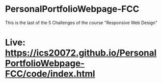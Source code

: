 # PersonalPortfolioWebpage-FCC
This is the last of the 5 Challenges of the course "Responsive Web Design"

# Live: https://ics20072.github.io/PersonalPortfolioWebpage-FCC/code/index.html
